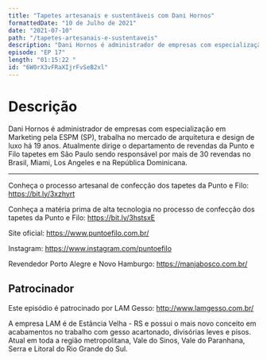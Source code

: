 ```yaml
---
title: "Tapetes artesanais e sustentáveis com Dani Hornos"
formattedDate: "10 de Julho de 2021"
date: "2021-07-10"
path: "/tapetes-artesanais-e-sustentaveis"
description: "Dani Hornos é administrador de empresas com especialização em Marketing pela ESPM (SP), trabalha no mercado de arquitetura e design de luxo há 19 anos. Atualmente dirige o departamento de revendas da Punto e Filo tapetes em São Paulo sendo responsável por mais de 30 revendas no Brasil, Miami, Los Angeles e na República Dominicana."
episode: "EP 17"
length: "01:15:22 "
id: "6W0rX3vFRaXIjrFvSeB2xl"
---
```


# Descrição

Dani Hornos é administrador de empresas com especialização em Marketing pela ESPM (SP), trabalha no mercado de arquitetura e design de luxo há 19 anos. Atualmente dirige o departamento de revendas da Punto e Filo tapetes em São Paulo sendo responsável por mais de 30 revendas no Brasil, Miami, Los Angeles e na República Dominicana.

---

Conheça o processo artesanal de confecção dos tapetes da Punto e Filo: https://bit.ly/3xzhyrt

Conheça a matéria prima de alta tecnologia no processo de confecção dos tapetes da Punto e Filo: https://bit.ly/3hstsxE

Site oficial: https://www.puntoefilo.com.br/

Instagram: https://www.instagram.com/puntoefilo

Revendedor Porto Alegre e Novo Hamburgo: https://manjabosco.com.br/

## Patrocinador

Este episódio é patrocinado por LAM Gesso: http://www.lamgesso.com.br/

A empresa LAM é de Estância Velha - RS e possui o mais novo conceito em acabamentos no trabalho com gesso acartonado, divisórias leves e pisos. Atual em toda a região metropolitana, Vale do Sinos, Vale do Paranhana, Serra e Litoral do Rio Grande do Sul.
